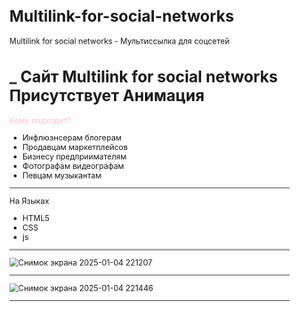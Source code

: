 # Multilink-for-social-networks
Multilink for social networks - Мультиссылка для соцсетей


_
Сайт Multilink for social networks 
Присутствует Анимация 
==========================================

<font color="#FFC0CB"> Кому подходит?</font>

<ul>
  <li>Инфлюэнсерам
блогерам</li>
  <li>Продавцам
маркетплейсов</li>
  <li>Бизнесу
предприимателям</li>
<li>Фотографам
видеографам</li>
<li>Певцам
музыкантам</li>
</ul>

_______________

На Языках 

<ul>
  <li>HTML5</li>
  <li>CSS</li>
  <li>js</li>
</ul>

_________________

![Снимок экрана 2025-01-04 221207](https://github.com/user-attachments/assets/616241ad-9607-4458-83ad-3fcd9ff0304a)

_________________

![Снимок экрана 2025-01-04 221446](https://github.com/user-attachments/assets/fda43781-c8e3-41bb-b6b9-56dcdaea11ed)

_________________
